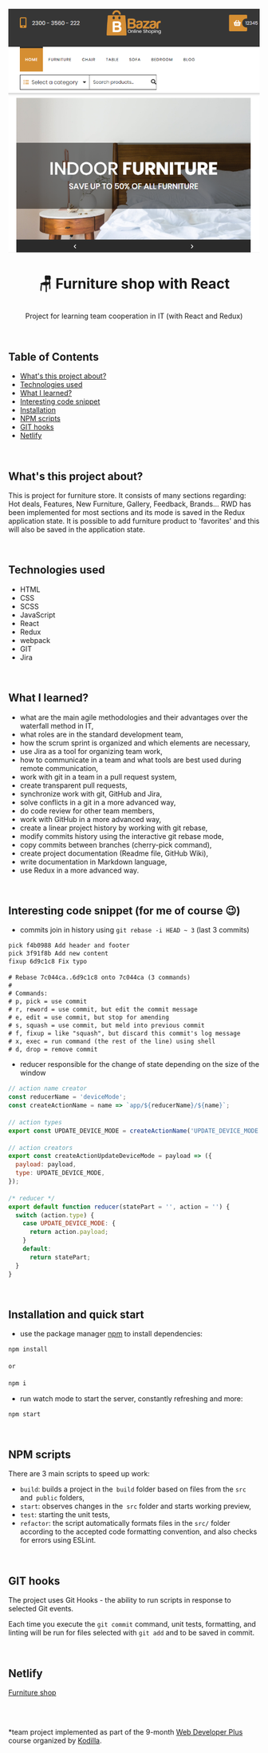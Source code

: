 <p align="center">
<a href="https://dazzling-engelbart-461483.netlify.com/"><img src="public/images/furniture-shop.png" title="furniture shop" alt="screen from main page of furniture shop."></a>
</p>



# <p align="center">🪑 Furniture shop with React</p>
<p align="center">Project for learning team cooperation in IT (with React and Redux)</p>

</br>

## Table of Contents

- [What's this project about?](#about)
- [Technologies used](#technologies)
- [What I learned?](#what)
- [Interesting code snippet](#interesting)
- [Installation](#install)
- [NPM scripts](#scripts)
- [GIT hooks](#githooks)
- [Netlify](#net)

</br>

## <a name="about"></a>What's this project about?

This is project for furniture store. It consists of many sections regarding: Hot deals, Features, New Furniture, Gallery, Feedback, Brands... RWD has been implemented for most sections and its mode is saved in the Redux application state. It is possible to add furniture product to 'favorites' and this will also be saved in the application state.

</br>

## <a name="technologies"></a>Technologies used
- HTML
- CSS
- SCSS
- JavaScript
- React
- Redux
- webpack
- GIT
- Jira

</br>

## <a name="what"></a>What I learned?
- what are the main agile methodologies and their advantages over the waterfall method in IT,
- what roles are in the standard development team,
- how the scrum sprint is organized and which elements are necessary,
- use Jira as a tool for organizing team work,
- how to communicate in a team and what tools are best used during remote communication,
- work with git in a team in a pull request system,
- create transparent pull requests,
- synchronize work with git, GitHub and Jira,
- solve conflicts in a git in a more advanced way,
- do code review for other team members,
- work with GitHub in a more advanced way,
- create a linear project history by working with git rebase,
- modify commits history using the interactive git rebase mode,
- copy commits between branches (cherry-pick command),
- create project documentation (Readme file, GitHub Wiki),
- write documentation in Markdown language,
- use Redux in a more advanced way.



</br>

## <a name="interesting"></a>Interesting code snippet (for me of course 😉)
- commits join in history using `git rebase -i HEAD ~ 3` (last 3 commits)

```git
pick f4b0988 Add header and footer
pick 3f91f8b Add new content
fixup 6d9c1c8 Fix typo

# Rebase 7c044ca..6d9c1c8 onto 7c044ca (3 commands)
#
# Commands:
# p, pick = use commit
# r, reword = use commit, but edit the commit message
# e, edit = use commit, but stop for amending
# s, squash = use commit, but meld into previous commit
# f, fixup = like "squash", but discard this commit's log message
# x, exec = run command (the rest of the line) using shell
# d, drop = remove commit
```
-  reducer responsible for the change of state depending on the size of the window

```js
// action name creator
const reducerName = 'deviceMode';
const createActionName = name => `app/${reducerName}/${name}`;

// action types
export const UPDATE_DEVICE_MODE = createActionName('UPDATE_DEVICE_MODE');

// action creators
export const createActionUpdateDeviceMode = payload => ({
  payload: payload,
  type: UPDATE_DEVICE_MODE,
});

/* reducer */
export default function reducer(statePart = '', action = '') {
  switch (action.type) {
    case UPDATE_DEVICE_MODE: {
      return action.payload;
    }
    default:
      return statePart;
  }
}


```

</br>

## <a name="install"></a>Installation and quick start

- use the package manager [npm](https://www.npmjs.com/get-npm) to install dependencies:

```bash
npm install

or

npm i
```
- run watch mode to start the server, constantly refreshing and more:

```bash
npm start
```

<br/>


## <a name="scripts"></a>NPM scripts

There are 3 main scripts to speed up work:

- `build`: builds a project in the` build` folder based on files from the `src` and` public` folders,
- `start`: observes changes in the` src` folder and starts working preview,
- `test`: starting the unit tests,
- `refactor`: the script automatically formats files in the `src/` folder according to the accepted code formatting convention, and also checks for errors using ESLint.

<br/>


## <a name="githooks"></a>GIT hooks
The project uses Git Hooks - the ability to run scripts in response to selected Git events.

Each time you execute the `git commit` command, unit tests, formatting, and linting will be run
for files selected with `git add` and to be saved in commit.

<br/>


## <a name="net"></a>Netlify
[Furniture shop](https://dazzling-engelbart-461483.netlify.com/)

</br>
</br>

  *team project implemented as part of the 9-month [Web Developer Plus](https://kodilla.com/pl/bootcamp/webdeveloper/?type=wdp&editionId=309) course organized by [Kodilla](https://drive.google.com/file/d/1AZGDMtjhsHbrtXhRSIlRKKc3RCxQk6YY/view?usp=sharing).
